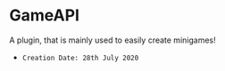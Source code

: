 # GameAPI
A plugin, that is mainly used to easily create minigames!
* `Creation Date: 28th July 2020`
